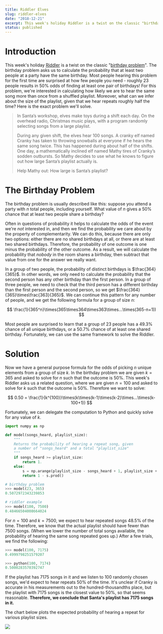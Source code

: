 ```yaml
---
title: Riddler Elves
slug: riddler-elves
date: "2018-12-21"
excerpt: This week's holiday Riddler is a twist on the classic "birthday problem". The birthday problem asks us to calculate the probability that at least two people at a party have the same birthday. Most people hearing this problem for the first time are surprised at how few people you need - roughly 23 people results in 50% odds of finding at least one pair of birthdays! For this problem, we're interested in calculating how likely we are to hear the same song more than once from a shuffled playlist. Moreover, what can we infer about the size of the playlist, given that we hear repeats roughly half the time?
status: published
---
```


# Introduction

This week's holiday <a href="https://fivethirtyeight.com/features/santa-needs-some-help-with-math/">Riddler</a> is a twist on the classic "<a href="https://en.wikipedia.org/wiki/Birthday_problem">birthday problem</a>". The birthday problem asks us to calculate the probability that at least two people at a party have the same birthday. Most people hearing this problem for the first time are surprised at how few people you need - roughly 23 people results in 50% odds of finding at least one pair of birthdays! For this problem, we're interested in calculating how likely we are to hear the same song more than once from a shuffled playlist. Moreover, what can we infer about the size of the playlist, given that we hear repeats roughly half the time? Here is the exact problem we'll solve.

<blockquote>
In Santa’s workshop, elves make toys during a shift each day. On the overhead radio, Christmas music plays, with a program randomly selecting songs from a large playlist.

During any given shift, the elves hear 100 songs. A cranky elf named Cranky has taken to throwing snowballs at everyone if he hears the same song twice. This has happened during about half of the shifts. One day, a mathematically inclined elf named Mathy tires of Cranky’s sodden outbursts. So Mathy decides to use what he knows to figure out how large Santa’s playlist actually is.

Help Mathy out: How large is Santa’s playlist?

</blockquote>

# The Birthday Problem

The birthday problem is usually described like this: suppose you attend a party with $n$ total people, including yourself. What value of $n$ gives a 50% chance that at least two people share a birthday?

Often in questions of probability it helps to calculate the odds of the event we're _not_ interested in, and then we find the probability we care about by the property of complementarity. We can do this, because there are only two options: either there are no shared birthdays at all, or there are at least two shared birthdays. Therefore, the probability of one outcome is one minus the probability of the other outcome. As a result, we will calculate the probability that _nobody_ in the room shares a birthday, then subtract that value from one for the answer we really want.

In a group of two people, the probability of distinct birthdays is $\frac{364}{365}$. In other words, we only need to calculate the probability that the second person has any other birthday than the first person. In a group of three people, we need to check that the third person has a different birthday than the first person and the second person, so we get $\frac{364}{365}\times\frac{363}{365}$. We can continue this pattern for any number of people, and we get the following formula for a group of size $n$:

$$
\frac{1}{365^n}\times(365\times364\times363\times...\times(365-n+1))
$$

Most people are surprised to learn that a group of 23 people has a 49.3% chance of all unique birthdays, or a 50.7% chance of at least one shared birthday. Fortunately, we can use the same framework to solve the Riddler.

# Solution

Now we have a general purpose formula for the odds of picking $n$ unique elements from a group of size $k$. In the birthday problem we are given $k=365$ and asked to solve for $n$ such that the outcome is 50%. This week's Riddler asks us a related question, where we are given $n=100$ and asked to solve for $k$ such that the outcome is 50%. Therefore we want to solve:

$$
0.50 = \frac{1}{k^{100}}\times(k\times(k-1)\times(k-2)\times...\times(k-100+1))
$$

Fortunately, we can delegate the computation to Python and quickly solve for any value of $k$.

```python
import numpy as np

def model(songs_heard, playlist_size):
    """
    Returns the probability of hearing a repeat song, given
    a number of "songs_heard" and a total "playlist_size"
    """
    if songs_heard >= playlist_size:
        return 1.
    else:
        s = np.arange(playlist_size - songs_heard + 1, playlist_size + 1) / playlist_size
        return 1 - s.prod()

# birthday problem
>>> model(23, 365)
0.5072972343239853

# riddler example
>>> model(100, 7500)
0.48466504008664024
```

For $n=100$ and $k=7500$, we expect to hear repeated songs 48.5% of the time. Therefore, we know that the actual playlist should have fewer than 7500 songs. (When we lower the number of total songs available, the probability of hearing the same song repeated goes up.) After a few trials, we find the following:

```python
>>> model(100, 7175)
0.4999798251579207

>>> python(100, 7174)
0.5000283570392747
```

If the playlist has 7175 songs in it and we listen to 100 randomly chosen songs, we'd expect to hear repeats 50% of the time. It's unclear if Cranky is accurate in his measurements out to the hundred-thousandths place, but the playlist with 7175 songs is the closest value to 50%, so that seems reasonable. **Therefore, we conclude that Santa's playlist has 7175 songs in it.**

The chart below plots the expected probability of hearing a repeat for various playlist sizes.

<img src="/img/riddler-elves.png">
